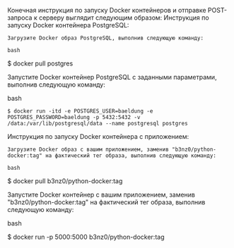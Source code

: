 Конечная инструкция по запуску Docker контейнеров и отправке POST-запроса к серверу выглядит следующим образом:
Инструкция по запуску Docker контейнера PostgreSQL:

    Загрузите Docker образ PostgreSQL, выполнив следующую команду:

    bash

$ docker pull postgres

Запустите Docker контейнер PostgreSQL с заданными параметрами, выполнив следующую команду:

bash

    $ docker run -itd -e POSTGRES_USER=baeldung -e POSTGRES_PASSWORD=baeldung -p 5432:5432 -v /data:/var/lib/postgresql/data --name postgresql postgres

Инструкция по запуску Docker контейнера с приложением:

    Загрузите Docker образ с вашим приложением, заменив "b3nz0/python-docker:tag" на фактический тег образа, выполнив следующую команду:

    bash

$ docker pull b3nz0/python-docker:tag

Запустите Docker контейнер с вашим приложением, заменив "b3nz0/python-docker:tag" на фактический тег образа, выполнив следующую команду:

bash

$ docker run -p 5000:5000 b3nz0/python-docker:tag
